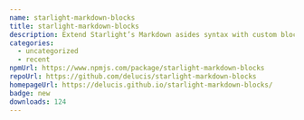 ```yaml
---
name: starlight-markdown-blocks
title: starlight-markdown-blocks
description: Extend Starlight’s Markdown asides syntax with custom block types
categories:
  - uncategorized
  - recent
npmUrl: https://www.npmjs.com/package/starlight-markdown-blocks
repoUrl: https://github.com/delucis/starlight-markdown-blocks
homepageUrl: https://delucis.github.io/starlight-markdown-blocks/
badge: new
downloads: 124
---
```

